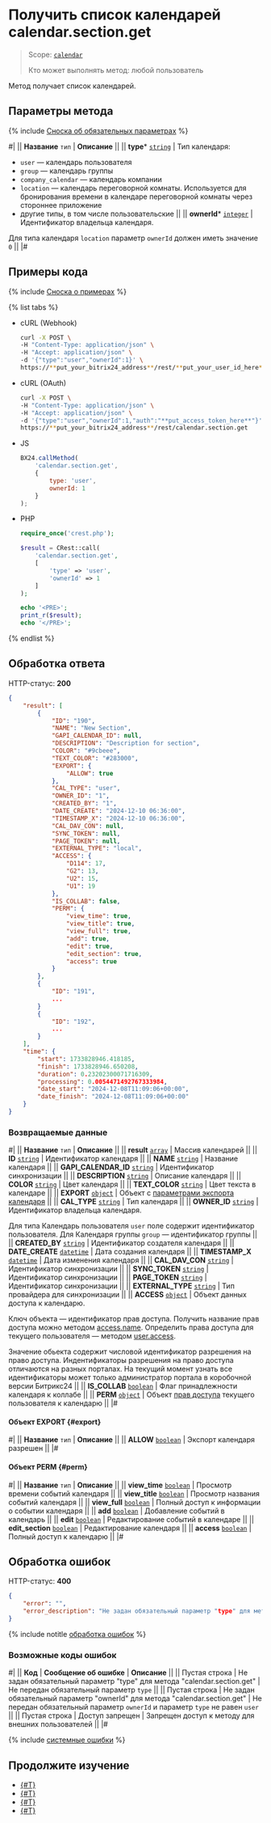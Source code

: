 # Получить список календарей calendar.section.get

> Scope: [`calendar`](../scopes/permissions.md)
>
> Кто может выполнять метод: любой пользователь

Метод получает список календарей.

## Параметры метода

{% include [Сноска об обязательных параметрах](../../_includes/required.md) %}

#|
|| **Название**
`тип` | **Описание** ||
|| **type***
[`string`](../data-types.md) | Тип календаря: 
- `user` — календарь пользователя
- `group` — календарь группы
- `company_calendar` — календарь компании 
- `location` — календарь переговорной комнаты. Используется для бронирования времени в календаре переговорной комнаты через стороннее приложение
- другие типы, в том числе пользовательские ||
|| **ownerId***
[`integer`](../data-types.md) | Идентификатор владельца календаря.

Для типа календаря `location` параметр `ownerId` должен иметь значение `0` ||
|#

## Примеры кода

{% include [Сноска о примерах](../../_includes/examples.md) %}

{% list tabs %}

- cURL (Webhook)

    ```bash
    curl -X POST \
    -H "Content-Type: application/json" \
    -H "Accept: application/json" \
    -d '{"type":"user","ownerId":1}' \
    https://**put_your_bitrix24_address**/rest/**put_your_user_id_here**/**put_your_webbhook_here**/calendar.section.get
    ```

- cURL (OAuth)

    ```bash
    curl -X POST \
    -H "Content-Type: application/json" \
    -H "Accept: application/json" \
    -d '{"type":"user","ownerId":1,"auth":"**put_access_token_here**"}' \
    https://**put_your_bitrix24_address**/rest/calendar.section.get
    ```

- JS

    ```js
    BX24.callMethod(
        'calendar.section.get',
        {
            type: 'user',
            ownerId: 1
        }
    );
    ```

- PHP

    ```php
    require_once('crest.php');

    $result = CRest::call(
        'calendar.section.get',
        [
            'type' => 'user',
            'ownerId' => 1
        ]
    );

    echo '<PRE>';
    print_r($result);
    echo '</PRE>';
    ```

{% endlist %}

## Обработка ответа

HTTP-статус: **200**

```json
{
    "result": [
        {
            "ID": "190",
            "NAME": "New Section",
            "GAPI_CALENDAR_ID": null,
            "DESCRIPTION": "Description for section",
            "COLOR": "#9cbeee",
            "TEXT_COLOR": "#283000",
            "EXPORT": {
                "ALLOW": true
            },
            "CAL_TYPE": "user",
            "OWNER_ID": "1",
            "CREATED_BY": "1",
            "DATE_CREATE": "2024-12-10 06:36:00",
            "TIMESTAMP_X": "2024-12-10 06:36:00",
            "CAL_DAV_CON": null,
            "SYNC_TOKEN": null,
            "PAGE_TOKEN": null,
            "EXTERNAL_TYPE": "local",
            "ACCESS": {
                "D114": 17,
                "G2": 13,
                "U2": 15,
                "U1": 19
            },
            "IS_COLLAB": false,
            "PERM": {
                "view_time": true,
                "view_title": true,
                "view_full": true,
                "add": true,
                "edit": true,
                "edit_section": true,
                "access": true
            }
        },
        {
            "ID": "191",
            ...
        }
        {
            "ID": "192",
            ...
        }
    ],
    "time": {
        "start": 1733828946.418185,
        "finish": 1733828946.650208,
        "duration": 0.23202300071716309,
        "processing": 0.0054471492767333984,
        "date_start": "2024-12-08T11:09:06+00:00",
        "date_finish": "2024-12-08T11:09:06+00:00"
    }
}
```

### Возвращаемые данные

#|
|| **Название**
`тип` | **Описание** ||
|| **result**
[`array`](../data-types.md) | Массив календарей ||
|| **ID**
[`string`](../data-types.md) | Идентификатор календаря ||
|| **NAME**
[`string`](../data-types.md) | Название календаря ||
|| **GAPI_CALENDAR_ID**
[`string`](../data-types.md) | Идентификатор синхронизации ||
|| **DESCRIPTION**
[`string`](../data-types.md) | Описание календаря ||
|| **COLOR**
[`string`](../data-types.md) | Цвет календаря ||
|| **TEXT_COLOR**
[`string`](../data-types.md) | Цвет текста в календаре ||
|| **EXPORT**
[`object`](../data-types.md) | Объект с [параметрами экспорта календаря](#export)
 ||
|| **CAL_TYPE**
[`string`](../data-types.md) | Тип календаря ||
|| **OWNER_ID**
[`string`](../data-types.md) | Идентификатор владельца календаря. 

Для типа Календарь пользователя `user` поле содержит идентификатор пользователя. Для Календаря группы `group` — идентификатор группы ||
|| **CREATED_BY**
[`string`](../data-types.md) | Идентификатор создателя календаря ||
|| **DATE_CREATE**
[`datetime`](../data-types.md) | Дата создания календаря ||
|| **TIMESTAMP_X**
[`datetime`](../data-types.md) | Дата изменения календаря ||
|| **CAL_DAV_CON**
[`string`](../data-types.md) | Идентификатор синхронизации ||
|| **SYNC_TOKEN**
[`string`](../data-types.md) | Идентификатор синхронизации ||
|| **PAGE_TOKEN**
[`string`](../data-types.md) | Идентификатор синхронизации ||
|| **EXTERNAL_TYPE**
[`string`](../data-types.md) | Тип провайдера для синхронизации ||
|| **ACCESS**
[`object`](../data-types.md) | Объект данных доступа к календарю. 

Ключ объекта — идентификатор прав доступа. Получить название прав доступа можно методом [access.name](../common/system/access-name.md). Определить права доступа для текущего пользователя — методом [user.access](../common/users/user-access.md).

Значение обьекта содержит числовой идентификатор разрешения на право доступа. Индентификаторы разрешения на право доступа отличаются на разных порталах. На текущий момент узнать все идентификаторы может только администратор портала в коробочной версии Битрикс24 ||
|| **IS_COLLAB**
[`boolean`](../data-types.md) | Флаг принадлежности календаря к коллабе ||
|| **PERM**
[`object`](../data-types.md) | Объект [прав доступа](#perm) текущего пользователя к календарю ||
|#

#### Объект EXPORT {#export}

#|
|| **Название**
`тип` | **Описание** ||
|| **ALLOW**
[`boolean`](../data-types.md) | Экспорт календаря разрешен ||
|#
 
#### Объект PERM {#perm}

#|
|| **Название**
`тип` | **Описание** ||
|| **view_time**
[`boolean`](../data-types.md) | Просмотр времени событий календаря ||
|| **view_title**
[`boolean`](../data-types.md) | Просмотр названия событий календаря ||
|| **view_full**
[`boolean`](../data-types.md) | Полный доступ к информации о событии календаря ||
|| **add**
[`boolean`](../data-types.md) | Добавление событий в календарь ||
|| **edit**
[`boolean`](../data-types.md) | Редактирование событий в календаре ||
|| **edit_section**
[`boolean`](../data-types.md) | Редактирование календаря ||
|| **access**
[`boolean`](../data-types.md) | Полный доступ к календарю ||
|#

## Обработка ошибок

HTTP-статус: **400**

```json
{
    "error": "",
    "error_description": "Не задан обязательный параметр "type" для метода "calendar.section.get""
}
```

{% include notitle [обработка ошибок](../../_includes/error-info.md) %}

### Возможные коды ошибок

#|
|| **Код** | **Сообщение об ошибке** | **Описание** ||
|| Пустая строка | Не задан обязательный параметр "type" для метода "calendar.section.get" | Не передан обязательный параметр `type` ||
|| Пустая строка | Не задан обязательный параметр "ownerId" для метода "calendar.section.get" | Не передан обязательный параметр `ownerId` и параметр `type` не равен `user` ||
|| Пустая строка | Доступ запрещен | Запрещен доступ к методу для внешних пользователей ||
|#

{% include [системные ошибки](../../_includes/system-errors.md) %}

## Продолжите изучение 

- [{#T}](./index.md)
- [{#T}](./calendar-section-add.md)
- [{#T}](./calendar-section-update.md)
- [{#T}](./calendar-section-delete.md)